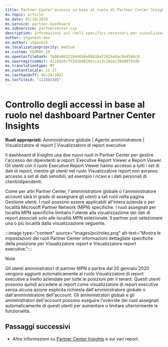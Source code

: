 ```yaml
---
title: Partner Center'accesso in base al ruolo di Partner Center Insights
ms.topic: article
ms.date: 05/19/2020
ms.service: partner-dashboard
ms.subservice: partnercenter-csp
description: Informazioni sui ruoli specifici necessari per visualizzare i report Partner Center Insights. Sono inclusi i ruoli di Executive Report Viewer e Report Viewer.
author: shganesh-dev
ms.author: shganesh
ms.localizationpriority: medium
ms.custom: SEOMAY.20
ms.openlocfilehash: fb06a863218446b0e88b38af242b4dac044560c0
ms.sourcegitcommit: 4118de5cf55d1bd618ecca13c1b2ec59d80f43db
ms.translationtype: MT
ms.contentlocale: it-IT
ms.lasthandoff: 06/24/2021
ms.locfileid: "112565305"
---
```

# <a name="role-based-access-control-to-the-partner-center-insights-dashboard"></a>Controllo degli accessi in base al ruolo nel dashboard Partner Center Insights

**Ruoli appropriati:** Amministratore globale | Agente amministratore | Visualizzatore di report | Visualizzatore di report executive

Il dashboard di Insights usa due nuovi ruoli in Partner Center per gestire l'accesso dei dipendenti ai report: Executive Report Viewer e Report Viewer.  Gli utenti con il ruolo Executive Report Viewer hanno accesso a tutti i set di dati di report, mentre gli utenti nel ruolo Visualizzatore report non avranno accesso a set di dati sensibili, ad esempio i ricavi e i dati personali di clienti/dipendenti.  

Come per altri Partner Center, l'amministratore globale o l'amministratore account sarà in grado di assegnare gli utenti a tali ruoli nella pagina Gestione utenti. I ruoli possono essere applicabili all'intera azienda o per località Microsoft Partner Network (MPN) specifiche. I ruoli assegnati per località MPN specifiche limitano l'utente alla visualizzazione dei dati di report associati solo alle località MPN selezionate. Il partner può selezionare una o più località dalla visualizzazione seguente.

:::image type="content" source="images/pci/roles.png" alt-text="Mostra le impostazioni dei ruoli Partner Center informazioni dettagliate specifiche della posizione per Visualizzatore report e Visualizzatore report executive.":::

>[!Note]
> Gli utenti amministratori di partner MPN a partire dal 20 gennaio 2020 vengono aggiunti automaticamente al ruolo Visualizzatore di report executive a livello aziendale per tutte le posizioni per il tenant.  Questi utenti possono quindi accedere ai report come visualizzatore di report executive senza alcuna azione esplicita richiesta dall'amministratore globale o dall'amministratore dell'account. Gli amministratori globali e gli amministratori dell'account possono eseguire l'override dei ruoli assegnati automaticamente di questi utenti per aumentare o limitare ulteriormente le funzionalità.

## <a name="next-steps"></a>Passaggi successivi

- Altre informazioni su [Partner Center Insights](partner-center-insights.md) e sui vari report.
